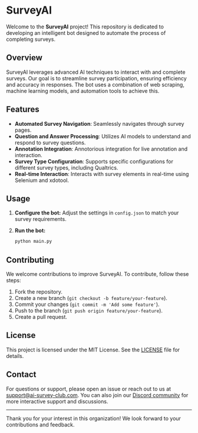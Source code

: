 # SurveyAI

Welcome to the **SurveyAI** project! This repository is dedicated to developing an intelligent bot designed to automate the process of completing surveys.

## Overview

SurveyAI leverages advanced AI techniques to interact with and complete surveys. Our goal is to streamline survey participation, ensuring efficiency and accuracy in responses. The bot uses a combination of web scraping, machine learning models, and automation tools to achieve this.

## Features

- **Automated Survey Navigation**: Seamlessly navigates through survey pages.
- **Question and Answer Processing**: Utilizes AI models to understand and respond to survey questions.
- **Annotation Integration**: Annotorious integration for live annotation and interaction.
- **Survey Type Configuration**: Supports specific configurations for different survey types, including Qualtrics.
- **Real-time Interaction**: Interacts with survey elements in real-time using Selenium and xdotool.

## Usage

1. **Configure the bot:**
    Adjust the settings in `config.json` to match your survey requirements.

2. **Run the bot:**
    ```sh
    python main.py
    ```

## Contributing

We welcome contributions to improve SurveyAI. To contribute, follow these steps:

1. Fork the repository.
2. Create a new branch (`git checkout -b feature/your-feature`).
3. Commit your changes (`git commit -m 'Add some feature'`).
4. Push to the branch (`git push origin feature/your-feature`).
5. Create a pull request.

## License

This project is licensed under the MIT License. See the [LICENSE](LICENSE) file for details.

## Contact

For questions or support, please open an issue or reach out to us at [support@ai-survey-club.com](mailto:support@ai-survey-club.com). You can also join our [Discord community](https://discord.gg/yMMyxDZuSS) for more interactive support and discussions.

---

Thank you for your interest in this organization! We look forward to your contributions and feedback.